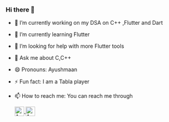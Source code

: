 ### Hi there 👋

<!--
**ayushmaan02/ayushmaan02** is a ✨ _special_ ✨ repository because its `README.md` (this file) appears on your GitHub profile.

Here are some ideas to get you started: 
-->

- 🔭 I’m currently working on my DSA on C++ ,Flutter and Dart
- 🌱 I’m currently learning Flutter
- 🤔 I’m looking for help with more Flutter tools
- 💬 Ask me about C,C++
- 😄 Pronouns: Ayushmaan
- ⚡ Fun fact: I am a Tabla player 
- 📫 How to reach me: You can reach me through 

     <a href="https://twitter.com/ayushmaan_2823" target="_blank">
      <img align="center" alt="Ayushmaan Singh Rajput | Twitter" width="25px"               src="https://www.flaticon.com/svg/vstatic/svg/179/179342.svg?token=exp=1620667218~hmac=81eca7a61678390ba0296fb6698a9c01" />
    </a>



    <a href="https://www.linkedin.com/in/ayushmaanrajput/" target="_blank">
      <img align="center" alt="Ayushmaan Singh Rajput | Linkedin" width="25px"      src="https://image.flaticon.com/icons/svg/2111/2111499.svg"/>
    </a>


